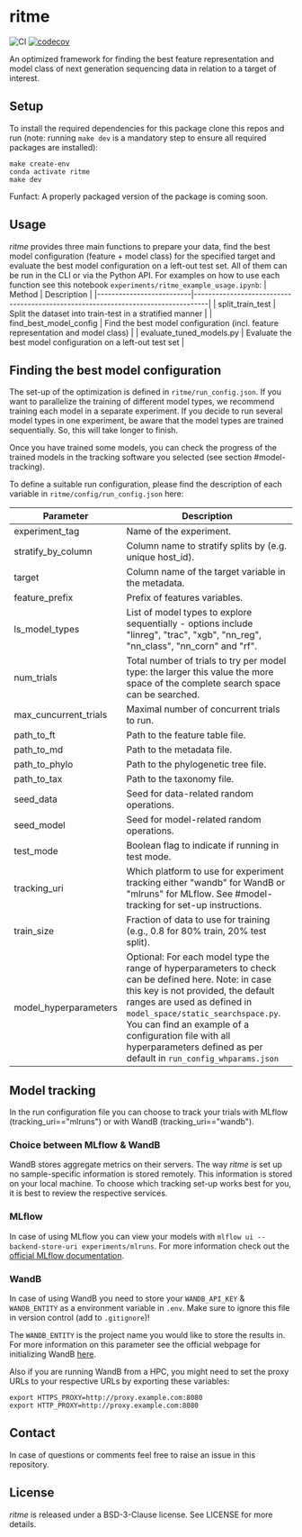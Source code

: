 # ritme
![CI](https://github.com/adamovanja/ritme/actions/workflows/ci.yml/badge.svg)
[![codecov](https://codecov.io/gh/adamovanja/ritme/graph/badge.svg?token=VQ4D7FXMCB)](https://codecov.io/gh/adamovanja/ritme)

An optimized framework for finding the best feature representation and model class of next generation sequencing data in relation to a target of interest.


## Setup
To install the required dependencies for this package clone this repos and run (note: running `make dev` is a mandatory step to ensure all required packages are installed):
```shell
make create-env
conda activate ritme
make dev
```
Funfact: A properly packaged version of the package is coming soon.

## Usage
*ritme* provides three main functions to prepare your data, find the best model configuration (feature + model class) for the specified target and evaluate the best model configuration on a left-out test set. All of them can be run in the CLI or via the Python API. For examples on how to use each function see this notebook `experiments/ritme_example_usage.ipynb`:
| Method                   | Description                                                                      |
|--------------------------|----------------------------------------------------------------------------------|
| split_train_test         | Split the dataset into train-test in a stratified manner                         |
| find_best_model_config   | Find the best model configuration (incl. feature representation and model class) |
| evaluate_tuned_models.py | Evaluate the best model configuration on a left-out test set                     |

## Finding the best model configuration
The set-up of the optimization is defined in `ritme/run_config.json`. If you want to parallelize the training of different model types, we recommend training each model in a separate experiment. If you decide to run several model types in one experiment, be aware that the model types are trained sequentially. So, this will take longer to finish.

Once you have trained some models, you can check the progress of the trained models in the tracking software you selected (see section #model-tracking).

To define a suitable run configuration, please find the description of each variable in `ritme/config/run_config.json` here:

| Parameter | Description |
|-----------|-------------|
| experiment_tag | Name of the experiment. |
| stratify_by_column | Column name to stratify splits by (e.g. unique host_id). |
| target | Column name of the target variable in the metadata. |
| feature_prefix | Prefix of features variables. |
| ls_model_types | List of model types to explore sequentially - options include "linreg", "trac", "xgb", "nn_reg", "nn_class", "nn_corn" and "rf". |
| num_trials | Total number of trials to try per model type: the larger this value the more space of the complete search space can be searched. |
| max_cuncurrent_trials | Maximal number of concurrent trials to run. |
| path_to_ft | Path to the feature table file. |
| path_to_md | Path to the metadata file. |
| path_to_phylo | Path to the phylogenetic tree file. |
| path_to_tax | Path to the taxonomy file. |
| seed_data | Seed for data-related random operations. |
| seed_model | Seed for model-related random operations. |
| test_mode | Boolean flag to indicate if running in test mode. |
| tracking_uri | Which platform to use for experiment tracking either "wandb" for WandB or "mlruns" for MLflow. See  #model-tracking for set-up instructions. |
| train_size | Fraction of data to use for training (e.g., 0.8 for 80% train, 20% test split). |
| model_hyperparameters | Optional: For each model type the range of hyperparameters to check can be defined here. Note: in case this key is not provided, the default ranges are used as defined in `model_space/static_searchspace.py`. You can find an example of a configuration file with all hyperparameters defined as per default in `run_config_whparams.json`|


## Model tracking
In the run configuration file you can choose to track your trials with MLflow (tracking_uri=="mlruns") or with WandB (tracking_uri=="wandb").

### Choice between MLflow & WandB
WandB stores aggregate metrics on their servers. The way *ritme* is set up no sample-specific information is stored remotely. This information is stored on your local machine.
To choose which tracking set-up works best for you, it is best to review the respective services.

### MLflow
In case of using MLflow you can view your models with `mlflow ui --backend-store-uri experiments/mlruns`. For more information check out the [official MLflow documentation](https://mlflow.org/docs/latest/index.html).

### WandB
In case of using WandB you need to store your `WANDB_API_KEY` & `WANDB_ENTITY` as a environment variable in `.env`. Make sure to ignore this file in version control (add to `.gitignore`)!

The `WANDB_ENTITY` is the project name you would like to store the results in. For more information on this parameter see the official webpage for initializing WandB [here](https://docs.wandb.ai/ref/python/init).

Also if you are running WandB from a HPC, you might need to set the proxy URLs to your respective URLs by exporting these variables:
```
export HTTPS_PROXY=http://proxy.example.com:8080
export HTTP_PROXY=http://proxy.example.com:8080
````


## Contact
In case of questions or comments feel free to raise an issue in this repository.

## License
*ritme* is released under a BSD-3-Clause license. See LICENSE for more details.
